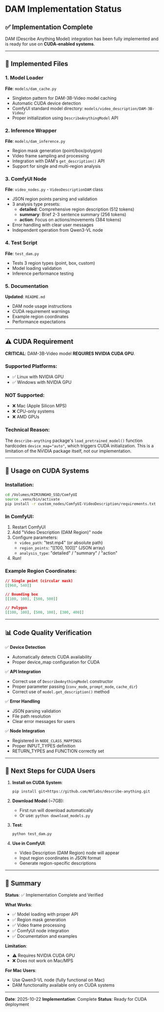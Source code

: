 # DAM Implementation Status

## ✅ Implementation Complete

DAM (Describe Anything Model) integration has been fully implemented and is ready for use on **CUDA-enabled systems**.

---

## 📁 Implemented Files

### 1. Model Loader
**File**: `models/dam_cache.py`
- Singleton pattern for DAM-3B-Video model caching
- Automatic CUDA device detection
- ComfyUI standard model directory: `models/video_description/DAM-3B-Video/`
- Proper initialization using `DescribeAnythingModel` API

### 2. Inference Wrapper
**File**: `models/dam_inference.py`
- Region mask generation (point/box/polygon)
- Video frame sampling and processing
- Integration with DAM's `get_description()` API
- Support for single and multi-region analysis

### 3. ComfyUI Node
**File**: `video_nodes.py` - `VideoDescriptionDAM` class
- JSON region points parsing and validation
- 3 analysis type presets:
  - **detailed**: Comprehensive region description (512 tokens)
  - **summary**: Brief 2-3 sentence summary (256 tokens)
  - **action**: Focus on actions/movements (384 tokens)
- Error handling with clear user messages
- Independent operation from Qwen3-VL node

### 4. Test Script
**File**: `test_dam.py`
- Tests 3 region types (point, box, custom)
- Model loading validation
- Inference performance testing

### 5. Documentation
**Updated**: `README.md`
- DAM node usage instructions
- CUDA requirement warnings
- Example region coordinates
- Performance expectations

---

## ⚠️ CUDA Requirement

**CRITICAL**: DAM-3B-Video model **REQUIRES NVIDIA CUDA GPU**.

### Supported Platforms:
- ✅ Linux with NVIDIA GPU
- ✅ Windows with NVIDIA GPU

### NOT Supported:
- ❌ Mac (Apple Silicon MPS)
- ❌ CPU-only systems
- ❌ AMD GPUs

### Technical Reason:
The `describe-anything` package's `load_pretrained_model()` function hardcodes `device_map="auto"`, which triggers CUDA initialization. This is a limitation of the NVIDIA package itself, not our implementation.

---

## 🎯 Usage on CUDA Systems

### Installation:
```bash
cd /Volumes/KIMJUNGHO_SSD/ComfyUI
source .venv/bin/activate
pip install -r custom_nodes/ComfyUI-VideoDescription/requirements.txt
```

### In ComfyUI:
1. Restart ComfyUI
2. Add "Video Description (DAM Region)" node
3. Configure parameters:
   - `video_path`: "test.mp4" (or absolute path)
   - `region_points`: "[[100, 100]]" (JSON array)
   - `analysis_type`: "detailed" / "summary" / "action"
4. Run!

### Example Region Coordinates:
```json
// Single point (circular mask)
[[960, 540]]

// Bounding box
[[100, 100], [500, 500]]

// Polygon
[[100, 100], [500, 100], [300, 400]]
```

---

## 📊 Code Quality Verification

✅ **Device Detection**
- Automatically detects CUDA availability
- Proper device_map configuration for CUDA

✅ **API Integration**
- Correct use of `DescribeAnythingModel` constructor
- Proper parameter passing (`conv_mode`, `prompt_mode`, `cache_dir`)
- Correct use of `model.get_description()` method

✅ **Error Handling**
- JSON parsing validation
- File path resolution
- Clear error messages for users

✅ **Node Integration**
- Registered in `NODE_CLASS_MAPPINGS`
- Proper INPUT_TYPES definition
- RETURN_TYPES and FUNCTION correctly set

---

## 🔄 Next Steps for CUDA Users

1. **Install on CUDA System**:
   ```bash
   pip install git+https://github.com/NVlabs/describe-anything.git
   ```

2. **Download Model** (~7GB):
   - First run will download automatically
   - Or use: `python download_models.py`

3. **Test**:
   ```bash
   python test_dam.py
   ```

4. **Use in ComfyUI**:
   - Video Description (DAM Region) node will appear
   - Input region coordinates in JSON format
   - Generate region-specific descriptions

---

## 🎉 Summary

**Status**: ✅ Implementation Complete and Verified

**What Works**:
- ✅ Model loading with proper API
- ✅ Region mask generation
- ✅ Video frame processing
- ✅ ComfyUI node integration
- ✅ Documentation and examples

**Limitation**:
- ⚠️ Requires NVIDIA CUDA GPU
- ❌ Does not work on Mac/MPS

**For Mac Users**:
- Use Qwen3-VL node (fully functional on Mac)
- DAM functionality available only on CUDA systems

---

**Date**: 2025-10-22
**Implementation**: Complete
**Status**: Ready for CUDA deployment
